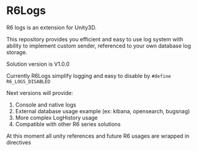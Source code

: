 # R6Logs
R6 logs is an extension for Unity3D.

This repository provides you efficient and easy to use log system with ability to implement custom sender, referenced to your own database log storage.

Solution version is V1.0.0

Currently R6Logs simplify logging and easy to disable by `#define R6_LOGS_DISABLED`

Next versions will provide:
1. Console and native logs
2. External database usage example (ex: kibana, opensearch, bugsnag)
3. More complex LogHistory usage
4. Compatible with other R6 series solutions

At this moment all unity references and future R6 usages are wrapped in directives
